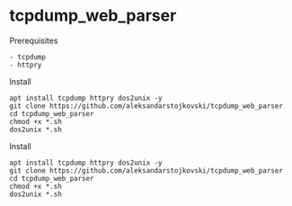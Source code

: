 # tcpdump_web_parser

Prerequisites 
```
- tcpdump
- httpry
```

Install
```
apt install tcpdump httpry dos2unix -y
git clone https://github.com/aleksandarstojkovski/tcpdump_web_parser
cd tcpdump_web_parser
chmod +x *.sh
dos2unix *.sh
```

Install
```
apt install tcpdump httpry dos2unix -y
git clone https://github.com/aleksandarstojkovski/tcpdump_web_parser
cd tcpdump_web_parser
chmod +x *.sh
dos2unix *.sh
```

